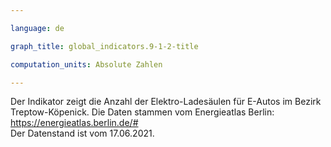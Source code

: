 ```yaml
---

language: de   

graph_title: global_indicators.9-1-2-title

computation_units: Absolute Zahlen

---
```


Der Indikator zeigt die Anzahl der Elektro-Ladesäulen für E-Autos im Bezirk Treptow-Köpenick. Die Daten stammen vom Energieatlas Berlin: <a href="https://energieatlas.berlin.de/#">https://energieatlas.berlin.de/#</a> <br> 
Der Datenstand ist vom 17.06.2021.
